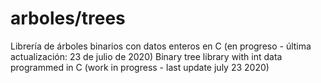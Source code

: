 # arboles/trees
Librería de árboles binarios con datos enteros en C (en progreso - última actualización: 23 de julio de 2020)
Binary tree library with int data programmed in C (work in progress - last update july 23 2020)
